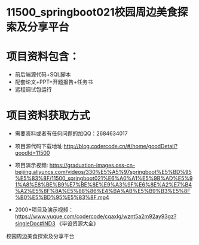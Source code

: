 #  11500_springboot021校园周边美食探索及分享平台
 
# 项目资料包含：
* 前后端源代码+SQL脚本
* 配套论文+PPT+开题报告+任务书
* 远程调试包运行

# 项目资料获取方式
* 需要资料或者有任何问题的加QQ：2684634017
* 项目源代码下载地址:http://blog.codercode.cn/#/home/goodDetail?goodId=11500

* 项目演示视频:   https://graduation-images.oss-cn-beijing.aliyuncs.com/videos/330%E5%A5%97springboot%E5%BD%95%E5%83%8F/11500_springboot021%E6%A0%A1%E5%9B%AD%E5%91%A8%E8%BE%B9%E7%BE%8E%E9%A3%9F%E6%8E%A2%E7%B4%A2%E5%8F%8A%E5%88%86%E4%BA%AB%E5%B9%B3%E5%8F%B0%E5%BD%95%E5%83%8F.mp4


* 2000+项目及演示视频：https://www.yuque.com/codercode/cqaxlg/wznt5a2m92ay93gz?singleDoc#lND3 《毕设资源大全》






校园周边美食探索及分享平台
